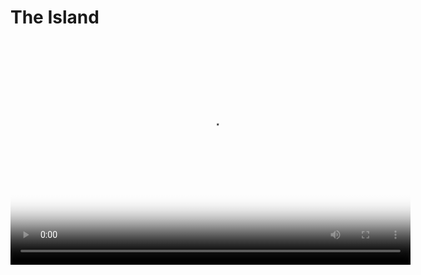 # The Island

<video controls preload="auto" width="640" 
  height="360"
  poster="https://d235962hz41e70.cloudfront.net/courses/inner-leadership/the-island.jpg" data-setup="{}">
  <source src="https://d235962hz41e70.cloudfront.net/courses/inner-leadership/the-island.mp4" type='video/mp4'>
    This video player requires HTML5.
</video>